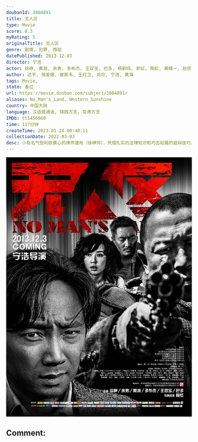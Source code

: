 ```yaml
---
doubanId: 3804891
title: 无人区
type: Movie
score: 8.3
myRating: 5
originalTitle: 无人区
genre: 剧情, 犯罪, 西部
datePublished: 2013-12-03
director: 宁浩
actor: 徐峥, 黄渤, 余男, 多布杰, 王双宝, 巴多, 杨新鸣, 郭虹, 陶虹, 黄精一, 赵虎, 王佩, 宁浩
author: 述平, 邢爱娜, 崔斯韦, 王红卫, 尚可, 宁浩, 黄海
tags: Movie, 
state: 看过
url: https://movie.douban.com/subject/3804891/
aliases: No_Man's_Land, Western_Sunshine
country: 中国大陆
language: 汉语普通话, 陕西方言, 甘肃方言
IMDb: tt1456660
time: 117分钟
createTime: 2023-01-24 00:40:11
collectionDate: 2022-03-03
desc: 小有名气但利欲熏心的律师潘肖（徐峥饰），凭借扎实的法律知识和巧舌如簧的庭辩技巧，成功帮盗捕国家珍禽阿拉泰隼并残忍杀害一名警察的西北盗猎团伙老大（多布杰饰）洗脱罪名。老大承诺十天后付清余款，潘肖则要...
---
```


![image](assets/p2159072475.jpg)

Comment: 
---

